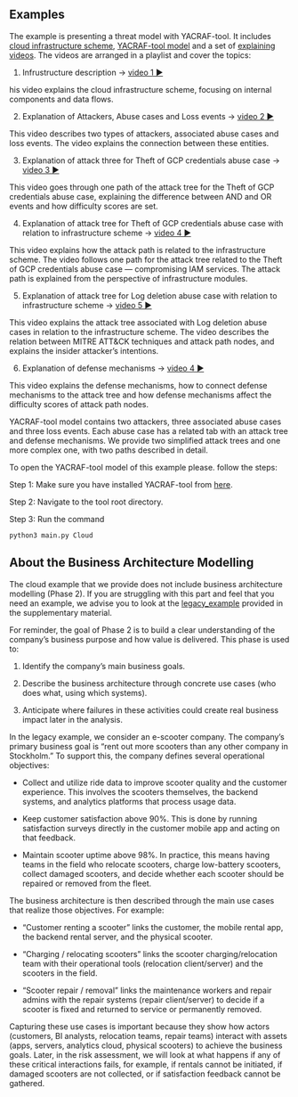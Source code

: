 ## Examples

The example is presenting a threat model with YACRAF-tool. It includes [cloud infrastructure scheme](https://github.com/KTH-SSAS/EP2791-Cybersecurity-Threat-Modeling-and-Risk-Analysis/blob/master/Course-material/examples/Cloud_example_infrustructure.png), [YACRAF-tool model](https://github.com/KTH-SSAS/EP2791-Cybersecurity-Threat-Modeling-and-Risk-Analysis/tree/master/YACRAF-Calculator-Tool/saves/Cloud) and a set of [explaining videos](https://play.kth.se/playlist/dedicated/0_yxqycc9v/). The videos are arranged in a playlist and cover the topics:

1. Infrustructure description → [video 1 ▶](https://play.kth.se/playlist/dedicated/0_yxqycc9v/0_n8o3qpzp)

his video explains the cloud infrastructure scheme, focusing on internal components and data flows.

2. Explanation of Attackers, Abuse cases and Loss events → [video 2 ▶](https://play.kth.se/playlist/dedicated/0_yxqycc9v/0_aukm919d)

This video describes two types of attackers, associated abuse cases and loss events. The video explains the connection between these entities.

3. Explanation of attack three for Theft of GCP credentials abuse case → [video 3 ▶](https://play.kth.se/playlist/dedicated/0_yxqycc9v/0_0tsn1yu7)

This video goes through one path of the attack tree for the Theft of GCP credentials abuse case, explaining the difference between AND and OR events and how difficulty scores are set.

4. Explanation of attack tree for Theft of GCP credentials abuse case with relation to infrastructure scheme → [video 4 ▶](https://play.kth.se/playlist/dedicated/0_yxqycc9v/0_wk1207ev)

This video explains how the attack path is related to the infrastructure scheme. The video follows one path for the attack tree related to the Theft of GCP credentials abuse case — compromising IAM services. The attack path is explained from the perspective of infrastructure modules.

5. Explanation of attack tree for Log deletion abuse case with relation to infrastructure scheme → [video 5 ▶](https://play.kth.se/playlist/dedicated/0_yxqycc9v/0_ak24jq0k)

This video explains the attack tree associated with Log deletion abuse cases in relation to the infrastructure scheme. The video describes the relation between MITRE ATT&CK techniques and attack path nodes, and explains the insider attacker’s intentions.

6. Explanation of defense mechanisms → [video 4 ▶](https://play.kth.se/playlist/dedicated/0_yxqycc9v/0_ach0pio6)

This video explains the defense mechanisms, how to connect defense mechanisms to the attack tree and how defense mechanisms affect the difficulty scores of attack path nodes.

YACRAF-tool model contains two attackers, three associated abuse cases and three loss events. Each abuse case has a related tab with an attack tree and defense mechanisms. We provide two simplified attack trees and one more complex one, with two paths described in detail.

To open the YACRAF-tool model of this example please. follow the steps:

Step 1: Make sure you have installed YACRAF-tool from [here](https://github.com/KTH-SSAS/EP2791-Cybersecurity-Threat-Modeling-and-Risk-Analysis/tree/master/YACRAF-Calculator-Tool).

Step 2: Navigate to the tool root directory.

Step 3: Run the command 
```
python3 main.py Cloud
```

## About the Business Architecture Modelling
The cloud example that we provide does not include business architecture modelling (Phase 2). If you are struggling with this part and feel that you need an example, we advise you to look at the [legacy_example](https://github.com/KTH-SSAS/EP2791-Cybersecurity-Threat-Modeling-and-Risk-Analysis/tree/master/Supplemental-Materials/examples_legacy) provided in the supplementary material.

For reminder, the goal of Phase 2 is to build a clear understanding of the company’s business purpose and how value is delivered. This phase is used to:

1. Identify the company’s main business goals.

2. Describe the business architecture through concrete use cases (who does what, using which systems).

3. Anticipate where failures in these activities could create real business impact later in the analysis.

In the legacy example, we consider an e-scooter company. The company’s primary business goal is “rent out more scooters than any other company in Stockholm.” To support this, the company defines several operational objectives:

- Collect and utilize ride data to improve scooter quality and the customer experience. This involves the scooters themselves, the backend systems, and analytics platforms that process usage data.

- Keep customer satisfaction above 90%. This is done by running satisfaction surveys directly in the customer mobile app and acting on that feedback.

- Maintain scooter uptime above 98%. In practice, this means having teams in the field who relocate scooters, charge low-battery scooters, collect damaged scooters, and decide whether each scooter should be repaired or removed from the fleet.

The business architecture is then described through the main use cases that realize those objectives. For example:

- “Customer renting a scooter” links the customer, the mobile rental app, the backend rental server, and the physical scooter.

- “Charging / relocating scooters” links the scooter charging/relocation team with their operational tools (relocation client/server) and the scooters in the field.

- “Scooter repair / removal” links the maintenance workers and repair admins with the repair systems (repair client/server) to decide if a scooter is fixed and returned to service or permanently removed.

Capturing these use cases is important because they show how actors (customers, BI analysts, relocation teams, repair teams) interact with assets (apps, servers, analytics cloud, physical scooters) to achieve the business goals. Later, in the risk assessment, we will look at what happens if any of these critical interactions fails, for example, if rentals cannot be initiated, if damaged scooters are not collected, or if satisfaction feedback cannot be gathered.
